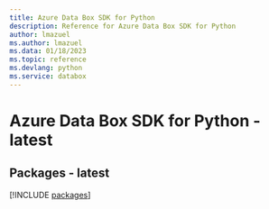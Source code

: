```yaml
---
title: Azure Data Box SDK for Python
description: Reference for Azure Data Box SDK for Python
author: lmazuel
ms.author: lmazuel
ms.data: 01/18/2023
ms.topic: reference
ms.devlang: python
ms.service: databox
---
```

# Azure Data Box SDK for Python - latest
## Packages - latest
[!INCLUDE [packages](data-box-index.md)]